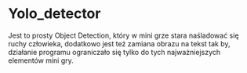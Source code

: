 # Yolo_detector

Jest to prosty Object Detection, który w mini grze stara naśladować się ruchy człowieka, 
dodatkowo jest też zamiana obrazu na tekst tak by, działanie programu ograniczało się tylko do tych najważniejszych elementów mini gry.
